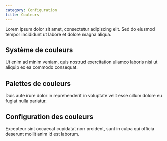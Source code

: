 ```yaml
---
category: Configuration
title: Couleurs
---
```



Lorem ipsum dolor sit amet, consectetur adipiscing elit. Sed do eiusmod tempor incididunt ut labore et dolore magna aliqua.

## Système de couleurs

Ut enim ad minim veniam, quis nostrud exercitation ullamco laboris nisi ut aliquip ex ea commodo consequat.

## Palettes de couleurs

Duis aute irure dolor in reprehenderit in voluptate velit esse cillum dolore eu fugiat nulla pariatur.

## Configuration des couleurs

Excepteur sint occaecat cupidatat non proident, sunt in culpa qui officia deserunt mollit anim id est laborum.